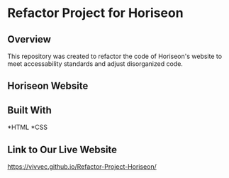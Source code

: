 # Refactor Project for Horiseon

## Overview
This repository was created to refactor the code of Horiseon's website to meet accessability standards and adjust disorganized code.

## Horiseon Website

## Built With
*HTML
*CSS

## Link to Our Live Website
https://vivvec.github.io/Refactor-Project-Horiseon/

